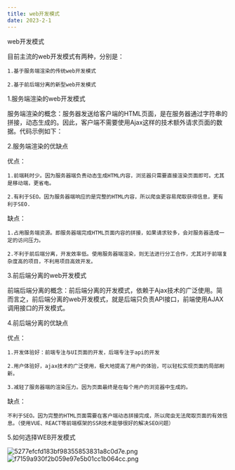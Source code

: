 ```yaml
---
title: web开发模式
date: 2023-2-1
---
```

web开发模式

目前主流的web开发模式有两种，分别是：

    1.基于服务端渲染的传统web开发模式

    2.基于前后端分离的新型web开发模式

1.服务端渲染的web开发模式

服务端渲染的概念：服务器发送给客户端的HTML页面，是在服务器通过字符串的拼接，动态生成的。因此，客户端不需要使用Ajax这样的技术额外请求页面的数据。代码示例如下：


2.服务端渲染的优缺点

优点：

    1.前端耗时少。因为服务器端负责动态生成HTML内容，浏览器只需要直接渲染页面即可。尤其是移动端，更省电。

    2.有利于SEO。因为服务器端响应的是完整的HTML内容，所以爬虫更容易爬取获得信息，更有利于SEO.

缺点：

    1.占用服务端资源。即服务器端完成HTML页面内容的拼接，如果请求较多，会对服务器造成一定的访问压力。

    2.不利于前后端分离，开发效率低。使用服务器端渲染，则无法进行分工合作，尤其对于前端复杂度高的项目，不利用项目高效开发。

3.前后端分离的web开发模式

前端后端分离的概念：前后端分离的开发模式，依赖于Ajax技术的广泛使用。简而言之，前后端分离的web开发模式，就是后端只负责API接口，前端使用AJAX调用接口的开发模式。

4.前后端分离的优缺点

优点：

    1.开发体验好：前端专注与UI页面的开发，后端专注于api的开发

    2.用户体验好，ajax技术的广泛使用，极大地提高了用户的体验，可以轻松实现页面的局部刷新。

    3.减轻了服务器端的渲染压力。因为页面最终是在每个用户的浏览器中生成的。

缺点：

    不利于SEO。因为完整的HTML页面需要在客户端动态拼接完成，所以爬虫无法爬取页面的有效信息。（使用VUE、REACT等前端框架的SSR技术能够很好的解决SEO问题）

5.如何选择WEB开发模式

![5277efcfd183bf98355853831a8c0d7e.png](https://s1.imagehub.cc/images/2023/02/01/5277efcfd183bf98355853831a8c0d7e.png)
![f7159a930f2b059e97e5b01cc1b064cc.png](https://s1.imagehub.cc/images/2023/02/01/f7159a930f2b059e97e5b01cc1b064cc.png)
